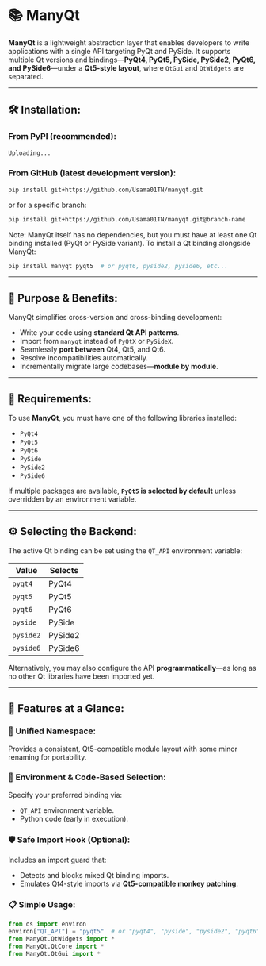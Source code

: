 # 📚 ManyQt

**ManyQt** is a lightweight abstraction layer that enables developers to write applications with a single API targeting PyQt and PySide. It supports multiple Qt versions and bindings—**PyQt4, PyQt5, PySide, PySide2, PyQt6, and PySide6**—under a **Qt5-style layout**, where `QtGui` and `QtWidgets` are separated.

---

## 🛠️ Installation:

### From PyPI (recommended):
```bash
Uploading...
```

### From GitHub (latest development version):
```bash
pip install git+https://github.com/Usama01TN/manyqt.git
```
or for a specific branch:
```bash
pip install git+https://github.com/Usama01TN/manyqt.git@branch-name
```

Note: ManyQt itself has no dependencies, but you must have at least one Qt binding installed (PyQt or PySide variant). To install a Qt binding alongside ManyQt:

```bash
pip install manyqt pyqt5  # or pyqt6, pyside2, pyside6, etc...
```

---

## 🚀 Purpose & Benefits:

ManyQt simplifies cross-version and cross-binding development:

- Write your code using **standard Qt API patterns**.
- Import from `manyqt` instead of `PyQtX` or `PySideX`.
- Seamlessly **port between** Qt4, Qt5, and Qt6.
- Resolve incompatibilities automatically.
- Incrementally migrate large codebases—**module by module**.

---

## 🧰 Requirements:

To use **ManyQt**, you must have one of the following libraries installed:

- `PyQt4`
- `PyQt5`
- `PyQt6`
- `PySide`
- `PySide2`
- `PySide6`

If multiple packages are available, **`PyQt5` is selected by default** unless overridden by an environment variable.

---

## ⚙️ Selecting the Backend:

The active Qt binding can be set using the `QT_API` environment variable:

| Value     | Selects |
|-----------|---------|
| `pyqt4`   | PyQt4   |
| `pyqt5`   | PyQt5   |
| `pyqt6`   | PyQt6   |
| `pyside`  | PySide  |
| `pyside2` | PySide2 |
| `pyside6` | PySide6 |

Alternatively, you may also configure the API **programmatically**—as long as no other Qt libraries have been imported yet.

---

## 🧩 Features at a Glance:

### 🧭 Unified Namespace:

Provides a consistent, Qt5-compatible module layout with some minor renaming for portability.

### 🧪 Environment & Code-Based Selection:

Specify your preferred binding via:

- `QT_API` environment variable.
- Python code (early in execution).

### 🛡️ Safe Import Hook (Optional):

Includes an import guard that:

- Detects and blocks mixed Qt binding imports.
- Emulates Qt4-style imports via **Qt5-compatible monkey patching**.

### 📋 Simple Usage:

```python
from os import environ
environ["QT_API"] = "pyqt5"  # or "pyqt4", "pyside", "pyside2", "pyqt6", "pyside6", to force a specific backend.
from ManyQt.QtWidgets import *
from ManyQt.QtCore import *
from ManyQt.QtGui import *
```
